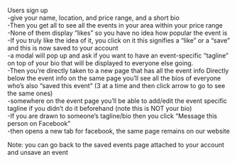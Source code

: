 
Users sign up  
-give your name, location, and price range, and a short bio  
-Then you get all to see all the events in your area within your price range  
-None of them display “likes” so you have no idea how popular the event is  
-If you truly like the idea of it, you click on it this signifies a “like” or a “save” and this is now saved to your account   
-a modal will pop up and ask if you want to have an event-specific “tagline” on top of your bio that will be displayed to everyone else going.   
-Then you’re directly taken to a new page that has all the event info Directly below the event info on the same page you’ll see all the bios of everyone who’s also “saved this event” (3 at a time and then click arrow to go to see the same ones)   
-somewhere on the event page you’ll be able to add/edit the event specific tagline if you didn’t do it beforehand (note this is NOT your bio)  
-If you are drawn to someone’s tagline/bio then you click “Message this person on Facebook”   
-then opens a new tab for facebook, the same page remains on our website   

Note: you can go back to the saved events page attached to your account and unsave an event 

